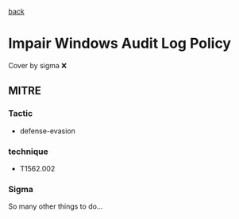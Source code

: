 [back](../index.md)
# Impair Windows Audit Log Policy
Cover by sigma :x: 

## MITRE
### Tactic
  - defense-evasion

### technique
  - T1562.002

### Sigma

 So many other things to do...